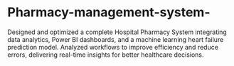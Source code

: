 # Pharmacy-management-system-
Designed and optimized a complete Hospital Pharmacy System integrating data analytics, Power BI dashboards, and a machine learning heart failure prediction model. Analyzed workflows to improve efficiency and reduce errors, delivering real-time insights for better healthcare decisions.
